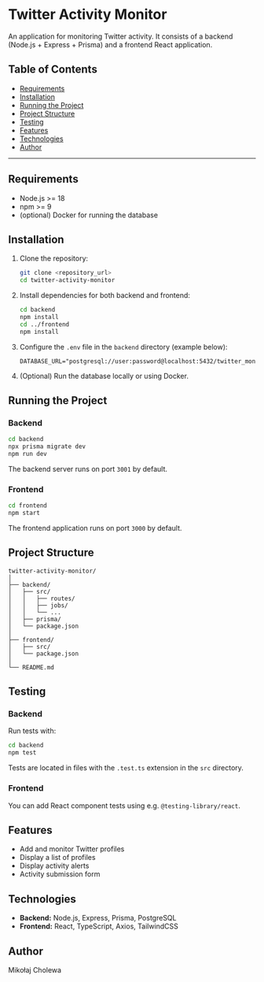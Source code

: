 # Twitter Activity Monitor

An application for monitoring Twitter activity. It consists of a backend (Node.js + Express + Prisma) and a frontend React application.

## Table of Contents

- [Requirements](#requirements)
- [Installation](#installation)
- [Running the Project](#running-the-project)
- [Project Structure](#project-structure)
- [Testing](#testing)
- [Features](#features)
- [Technologies](#technologies)
- [Author](#author)

---

## Requirements

- Node.js >= 18
- npm >= 9
- (optional) Docker for running the database

## Installation

1. Clone the repository:

   ```sh
   git clone <repository_url>
   cd twitter-activity-monitor
   ```

2. Install dependencies for both backend and frontend:

   ```sh
   cd backend
   npm install
   cd ../frontend
   npm install
   ```

3. Configure the `.env` file in the `backend` directory (example below):

   ```
   DATABASE_URL="postgresql://user:password@localhost:5432/twitter_monitor"
   ```

4. (Optional) Run the database locally or using Docker.

## Running the Project

### Backend

```sh
cd backend
npx prisma migrate dev
npm run dev
```

The backend server runs on port `3001` by default.

### Frontend

```sh
cd frontend
npm start
```

The frontend application runs on port `3000` by default.

## Project Structure

```
twitter-activity-monitor/
│
├── backend/
│   ├── src/
│   │   ├── routes/
│   │   ├── jobs/
│   │   └── ...
│   ├── prisma/
│   └── package.json
│
├── frontend/
│   ├── src/
│   └── package.json
│
└── README.md
```

## Testing

### Backend

Run tests with:

```sh
cd backend
npm test
```

Tests are located in files with the `.test.ts` extension in the `src` directory.

### Frontend

You can add React component tests using e.g. `@testing-library/react`.

## Features

- Add and monitor Twitter profiles
- Display a list of profiles
- Display activity alerts
- Activity submission form

## Technologies

- **Backend:** Node.js, Express, Prisma, PostgreSQL
- **Frontend:** React, TypeScript, Axios, TailwindCSS

## Author

Mikołaj Cholewa
